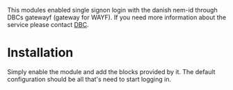 This modules enabled single signon login with the danish nem-id through DBCs 
gatewayf (gateway for WAYF). If you need more information about the service 
please contact [DBC](http://www.dbc.dk/).

# Installation
Simply enable the module and add the blocks provided by it. The default 
configuration should be all that's need to start logging in.